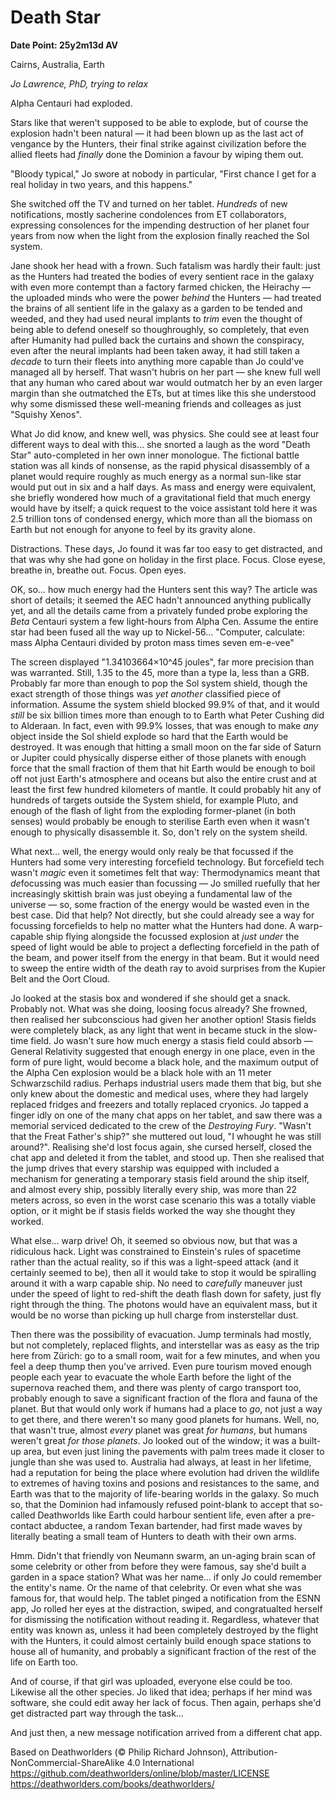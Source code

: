 # Death Star

**Date Point: 25y2m13d AV**

Cairns, Australia, Earth

*Jo Lawrence, PhD, trying to relax*

Alpha Centauri had exploded.

Stars like that weren't supposed to be able to explode, but of course the explosion hadn't been natural — it had been blown up as the last act of vengance by the Hunters, their final strike against civilization before the allied fleets had *finally* done the Dominion a favour by wiping them out.

"Bloody typical," Jo swore at nobody in particular, "First chance I get for a real holiday in two years, and this happens."

She switched off the TV and turned on her tablet. *Hundreds* of new notifications, mostly sacherine condolences from ET collaborators, expressing consolences for the impending destruction of her planet four years from now when the light from the explosion finally reached the Sol system.

Jane shook her head with a frown. Such fatalism was hardly their fault: just as the Hunters had treated the bodies of every sentient race in the galaxy with even more contempt than a factory farmed chicken, the Heirachy — the uploaded minds who were the power *behind* the Hunters — had treated the brains of all sentient life in the galaxy as a garden to be tended and weeded, and they had used neural implants to *trim* even the thought of being able to defend oneself so thoughroughly, so completely, that even after Humanity had pulled back the curtains and shown the conspiracy, even after the neural implants had been taken away, it had still taken a *decade* to turn their fleets into anything more capable than Jo could've managed all by herself. That wasn't hubris on her part — she knew full well that any human who cared about war would outmatch her by an even larger margin than she outmatched the ETs, but at times like this she understood why some dismissed these well-meaning friends and colleages as just "Squishy Xenos".

What Jo did know, and knew well, was physics. She could see at least four different ways to deal with this… she snorted a laugh as the word "Death Star" auto-completed in her own inner monologue. The fictional battle station was all kinds of nonsense, as the rapid physical disassembly of a planet would require roughly as much energy as a normal sun-like star would put out in six and a half days. As mass and energy were equivalent, she briefly wondered how much of a gravitational field that much energy would have by itself; a quick request to the voice assistant told here it was 2.5 trillion tons of condensed energy, which more than all the biomass on Earth but not enough for anyone to feel by its gravity alone.

Distractions. These days, Jo found it was far too easy to get distracted, and that was why she had gone on holiday in the first place. Focus. Close eyese, breathe in, breathe out. Focus. Open eyes.

OK, so… how much energy had the Hunters sent this way? The article was short of details; it seemed the AEC hadn't announced anything publically yet, and all the details came from a privately funded probe exploring the *Beta* Centauri system a few light-hours from Alpha Cen. Assume the entire star had been fused all the way up to Nickel-56… "Computer, calculate: mass Alpha Centauri divided by proton mass times seven em-e-vee"

The screen displayed "1.34103664×10^45 joules", far more precision than was warranted. Still, 1.35 to the 45, more than a type Ia, less than a GRB. Probably far more than enough to pop the Sol system shield, though the exact strength of those things was *yet another* classified piece of information. Assume the system shield blocked 99.9% of that, and it would *still* be six billion times more than enough to to Earth what Peter Cushing did to Alderaan. In fact, even with 99.9% losses, that was enough to make *any* object inside the Sol shield explode so hard that the Earth would be destroyed. It was enough that hitting a small moon on the far side of Saturn or Jupiter could physically disperse either of those planets with enough force that the small fraction of them that hit Earth would be enough to boil off not just Earth's atmosphere and oceans but also the entire crust and at least the first few hundred kilometers of mantle. It could probably hit any of hundreds of targets outside the System shield, for example Pluto, and enough of the flash of light from the exploding former-planet (in both senses) would probably be enough to sterilise Earth even when it wasn't enough to physically disassemble it. So, don't rely on the system sheild.

What next… well, the energy would only realy be that focussed if the Hunters had some very interesting forcefield technology. But forcefield tech wasn't *magic* even it sometimes felt that way: Thermodynamics meant that *de*focussing was much easier than focussing — Jo smilled ruefully that her increasingly skittish brain was just obeying a fundamental law of the universe — so, some fraction of the energy would be wasted even in the best case. Did that help? Not directly, but she could already see a way for focussing forcefields to help no matter what the Hunters had done. A warp-capable ship flying alongside the focussed explosion at *just under* the speed of light would be able to project a deflecting forcefield in the path of the beam, and power itself from the energy in that beam. But it would need to sweep the entire width of the death ray to avoid surprises from the Kupier Belt and the Oort Cloud.

Jo looked at the stasis box and wondered if she should get a snack. Probably not. What was she doing, loosing focus already? She frowned, then realised her subconscious had given her another option! Stasis fields were completely black, as any light that went in became stuck in the slow-time field. Jo wasn't sure how much energy a stasis field could absorb — General Relativity suggested that enough energy in one place, even in the form of pure light, would become a black hole, and the maximum output of the Alpha Cen explosion would be a black hole with an 11 meter Schwarzschild radius. Perhaps industrial users made them that big, but she only knew about the domestic and medical uses, where they had largely replaced fridges and freezers and totally replaced cryonics. Jo tapped a finger idly on one of the many chat apps on her tablet, and saw there was a memorial serviced dedicated to the crew of the *Destroying Fury*. "Wasn't that the Freat Father's ship?" she muttered out loud, "I whought he was still around?". Realising she'd lost focus again, she cursed herself, closed the chat app and deleted it from the tablet, and stood up. Then she realised that the jump drives that every starship was equipped with included a mechanism for generating a temporary stasis field around the ship itself, and almost every ship, possibly literally every ship, was more than 22 meters across, so even in the worst case scenario this was a totally viable option, or it might be if stasis fields worked the way she thought they worked.

What else… warp drive! Oh, it seemed so obvious now, but that was a ridiculous hack. Light was constrained to Einstein's rules of spacetime rather than the actual reality, so if this was a light-speed attack (and it certainly seemed to be), then all it would take to stop it would be spiralling around it with a warp capable ship. No need to *carefully* maneuver just under the speed of light to red-shift the death flash down for safety, just fly right through the thing. The photons would have an equivalent mass, but it would be no worse than picking up hull charge from insterstellar dust.

Then there was the possibility of evacuation. Jump terminals had mostly, but not completely, replaced flights, and interstellar was as easy as the trip here from Zürich: go to a small room, wait for a few minutes, and when you feel a deep thump then you've arrived. Even pure tourism moved enough people each year to evacuate the whole Earth before the light of the supernova reached them, and there was plenty of cargo transport too, probably enough to save a significant fraction of the flora and fauna of the planet. But that would only work if humans had a place to *go*, not just a way to get there, and there weren't so many good planets for humans. Well, no, that wasn't true, almost *every* planet was great *for humans*, but humans weren't great *for those planets*. Jo looked out of the window; it was a built-up area, but even just lining the pavements with palm trees made it closer to jungle than she was used to. Australia had always, at least in her lifetime, had a reputation for being the place where evolution had driven the wildlife to extremes of having toxins and posions and resistances to the same, and Earth was that to the majority of life-bearing worlds in the galaxy. So much so, that the Dominion had infamously refused point-blank to accept that so-called Deathworlds like Earth could harbour sentient life, even after a pre-contact abductee, a random Texan bartender, had first made waves by literally beating a small team of Hunters to death with their own arms.

Hmm. Didn't that friendly von Neumann swarm, an un-aging brain scan of some celebrity or other from before they were famous, say she'd built a garden in a space station? What was her name… if only Jo could remember the entity's name. Or the name of that celebrity. Or even what she was famous for, that would help. The tablet pinged a notification from the ESNN app, Jo rolled her eyes at the distraction, swiped, and congratualted herself for dismissing the notification without reading it. Regardless, whatever that entity was known as, unless it had been completely destroyed by the flight with the Hunters, it could almost certainly build enough space stations to house all of humanity, and probably a significant fraction of the rest of the life on Earth too.

And of course, if that girl was uploaded, everyone else could be too. Likewise all the other species. Jo liked that idea; perhaps if her mind was software, she could edit away her lack of focus. Then again, perhaps she'd get distracted part way through the task…

And just then, a new message notification arrived from a different chat app.

Based on Deathworlders (© Philip Richard Johnson), Attribution-NonCommercial-ShareAlike 4.0 International
https://github.com/deathworlders/online/blob/master/LICENSE
https://deathworlders.com/books/deathworlders/
